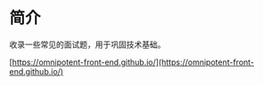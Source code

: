 
# 简介

收录一些常见的面试题，用于巩固技术基础。

[https://omnipotent-front-end.github.io/](https://omnipotent-front-end.github.io/)
